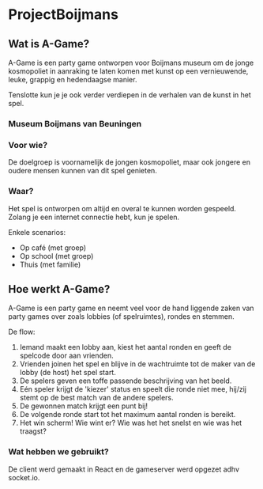 # ProjectBoijmans

## Wat is A-Game?
A-Game is een party game ontworpen voor Boijmans museum om de jonge kosmopoliet in aanraking te laten komen met kunst op een vernieuwende, leuke, grappig en hedendaagse manier.

Tenslotte kun je je ook verder verdiepen in de verhalen van de kunst in het spel.

### Museum Boijmans van Beuningen
[Boijmans]: https://www.boijmans.nl/

### Voor wie?
De doelgroep is voornamelijk de jongen kosmopoliet, maar ook jongere en oudere mensen kunnen van dit spel genieten.

### Waar?
Het spel is ontworpen om altijd en overal te kunnen worden gespeeld. Zolang je een internet connectie hebt, kun je spelen.

Enkele scenarios:
* Op café (met groep)
* Op school (met groep)
* Thuis (met familie)

## Hoe werkt A-Game?
A-Game is een party game en neemt veel voor de hand liggende zaken van party games over zoals lobbies (of spelruimtes), rondes en stemmen.

De flow:
1. Iemand maakt een lobby aan, kiest het aantal ronden en geeft de spelcode door aan vrienden.
2. Vrienden joinen het spel en blijve in de wachtruimte tot de maker van de lobby (de host) het spel start.
3. De spelers geven een toffe passende beschrijving van het beeld.
4. Eén speler krijgt de 'kiezer' status en speelt die ronde niet mee, hij/zij stemt op de best match van de andere spelers.
5. De gewonnen match krijgt een punt bij!
6. De volgende ronde start tot het maximum aantal ronden is bereikt.
7. Het win scherm! Wie wint er? Wie was het het snelst en wie was het traagst?

### Wat hebben we gebruikt?
De client werd gemaakt in React en de gameserver werd opgezet adhv socket.io.
